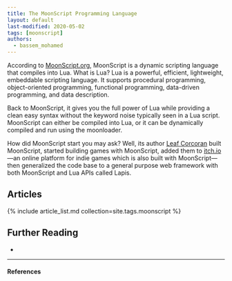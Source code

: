 ```yaml
---
title: The MoonScript Programming Language
layout: default
last-modified: 2020-05-02
tags: [moonscript]
authors:
  - bassem_mohamed
---
```


According to [MoonScript.org][1], MoonScript is a dynamic scripting language that
compiles into Lua. What is Lua? Lua is a powerful, efficient, lightweight,
embeddable scripting language. It supports procedural programming, object-oriented
programming, functional programming, data-driven programming, and data description.

Back to MoonScript, it gives you the full power of Lua while providing a clean
easy syntax without the keyword noise typically seen in a Lua script. MoonScript
can either be compiled into Lua, or it can be dynamically compiled and run using
the moonloader.

How did MoonScript start you may ask? Well, its author [Leaf Corcoran][2] built
MoonScript, started building games with MoonScript, added them to [itch.io][3]—an
online platform for indie games which is also built with MoonScript—then
generalized the code base to a general purpose web framework with both
MoonScript and Lua APIs called Lapis.

## Articles

{% include article_list.md collection=site.tags.moonscript %}

## Further Reading

-

---

#### References

[^1]: B. Mohamed, “Hello World in MoonScript,” The Renegade Coder, 02-Sep-2018. [Online]. Available: <https://therenegadecoder.com/code/hello-world-in-moonscript/>. [Accessed: 31-Oct-2018].

[1]: https://moonscript.org/
[2]: https://github.com/leafo
[3]: http://itch.io/
